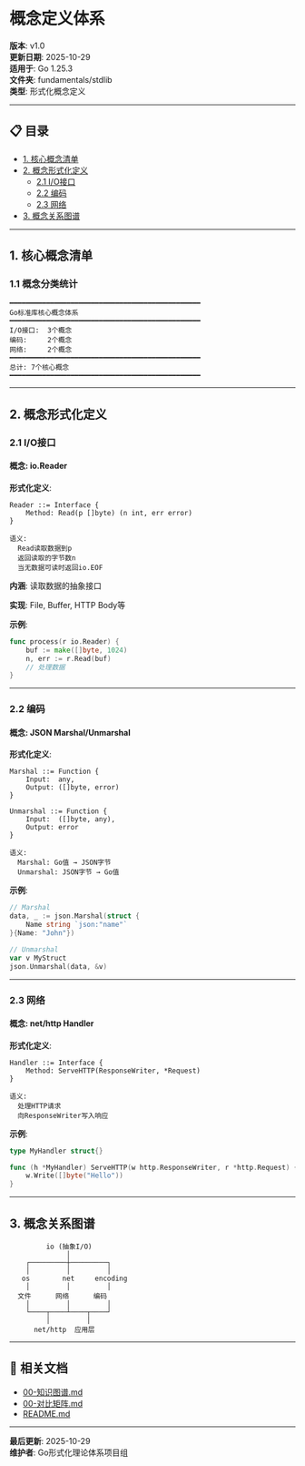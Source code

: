﻿# 概念定义体系

**版本**: v1.0  
**更新日期**: 2025-10-29  
**适用于**: Go 1.25.3  
**文件夹**: fundamentals/stdlib  
**类型**: 形式化概念定义

---

## 📋 目录

- [1. 核心概念清单](#1.-核心概念清单)
- [2. 概念形式化定义](#2.-概念形式化定义)
  - [2.1 I/O接口](#21-io接口)
  - [2.2 编码](#22-编码)
  - [2.3 网络](#23-网络)
- [3. 概念关系图谱](#3.-概念关系图谱)

---

## 1. 核心概念清单

### 1.1 概念分类统计

```text
━━━━━━━━━━━━━━━━━━━━━━━━━━━━━━━━━━━━━━━━━━━━━━━
Go标准库核心概念体系
━━━━━━━━━━━━━━━━━━━━━━━━━━━━━━━━━━━━━━━━━━━━━━━
I/O接口:  3个概念
编码:     2个概念
网络:     2个概念
━━━━━━━━━━━━━━━━━━━━━━━━━━━━━━━━━━━━━━━━━━━━━━━
总计: 7个核心概念
━━━━━━━━━━━━━━━━━━━━━━━━━━━━━━━━━━━━━━━━━━━━━━━
```

---

## 2. 概念形式化定义

### 2.1 I/O接口

#### 概念: io.Reader

**形式化定义**:

```text
Reader ::= Interface {
    Method: Read(p []byte) (n int, err error)
}

语义:
  Read读取数据到p
  返回读取的字节数n
  当无数据可读时返回io.EOF
```

**内涵**: 读取数据的抽象接口

**实现**: File, Buffer, HTTP Body等

**示例**:

```go
func process(r io.Reader) {
    buf := make([]byte, 1024)
    n, err := r.Read(buf)
    // 处理数据
}
```

---

### 2.2 编码

#### 概念: JSON Marshal/Unmarshal

**形式化定义**:

```text
Marshal ::= Function {
    Input:  any,
    Output: ([]byte, error)
}

Unmarshal ::= Function {
    Input:  ([]byte, any),
    Output: error
}

语义:
  Marshal: Go值 → JSON字节
  Unmarshal: JSON字节 → Go值
```

**示例**:

```go
// Marshal
data, _ := json.Marshal(struct {
    Name string `json:"name"`
}{Name: "John"})

// Unmarshal
var v MyStruct
json.Unmarshal(data, &v)
```

---

### 2.3 网络

#### 概念: net/http Handler

**形式化定义**:

```text
Handler ::= Interface {
    Method: ServeHTTP(ResponseWriter, *Request)
}

语义:
  处理HTTP请求
  向ResponseWriter写入响应
```

**示例**:

```go
type MyHandler struct{}

func (h *MyHandler) ServeHTTP(w http.ResponseWriter, r *http.Request) {
    w.Write([]byte("Hello"))
}
```

---

## 3. 概念关系图谱

```text
         io (抽象I/O)
              │
    ┌─────────┼─────────┐
    │         │         │
   os        net     encoding
    │         │         │
  文件      网络      编码
    │         │         │
    └────┬────┴────┬────┘
         │         │
      net/http  应用层
```

---

## 🔗 相关文档

- [00-知识图谱.md](./00-知识图谱.md)
- [00-对比矩阵.md](./00-对比矩阵.md)
- [README.md](./README.md)

---

**最后更新**: 2025-10-29  
**维护者**: Go形式化理论体系项目组
